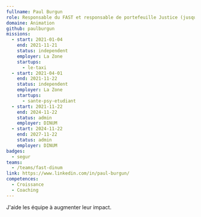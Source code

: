 ```yaml
---
fullname: Paul Burgun
role: Responsable du FAST et responsable de portefeuille Justice (jusqu'à fin 2024).
domaine: Animation
github: paulburgun
missions:
  - start: 2021-01-04
    end: 2021-11-21
    status: independent
    employer: La Zone
    startups:
      - le-taxi
  - start: 2021-04-01
    end: 2021-11-22
    status: independent
    employer: La Zone
    startups:
      - sante-psy-etudiant
  - start: 2021-11-22
    end: 2024-11-22
    status: admin
    employer: DINUM
  - start: 2024-11-22
    end: 2027-11-22
    status: admin
    employer: DINUM
badges:
  - segur
teams:
  - /teams/fast-dinum
link: https://www.linkedin.com/in/paul-burgun/
competences:
  - Croissance
  - Coaching
---
```

J'aide les équipe à augmenter leur impact.